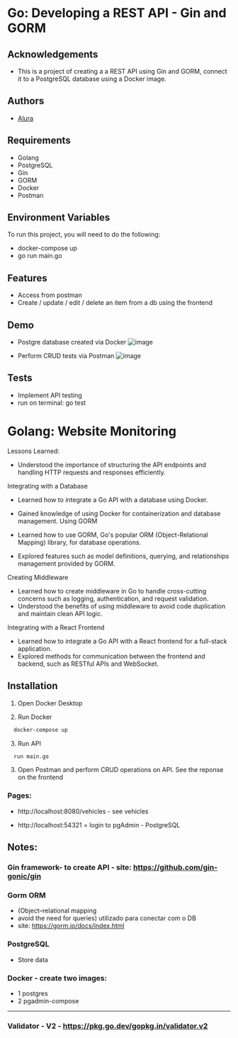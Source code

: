 # Go: Developing a REST API - Gin and GORM

## Acknowledgements

- This is a project of creating a a REST API using Gin and GORM, connect it to a PostgreSQL database using a Docker image.

## Authors

- [Alura](https://cursos.alura.com.br/formacao-go)

## Requirements

- Golang
- PostgreSQL
- Gin
- GORM
- Docker
- Postman

## Environment Variables

To run this project, you will need to do the following:

- docker-compose up
- go run main.go

## Features

- Access from postman
- Create / update / edit / delete an item from a db using the frontend

## Demo

- Postgre database created via Docker
  ![image](https://github.com/tiagoc0sta/class33/assets/63982700/4d4ec76a-e39e-491a-9e12-fb75afdfc0ed)

- Perform CRUD tests via Postman
  ![image](https://github.com/tiagoc0sta/class33/assets/63982700/3e265af4-ba2e-46bd-a4fa-265a1e62999d)

## Tests

- Implement API testing
- run on terminal: go test

# Golang: Website Monitoring

Lessons Learned:

- Understood the importance of structuring the API endpoints and handling HTTP requests and responses efficiently.

Integrating with a Database

- Learned how to integrate a Go API with a database using Docker.
- Gained knowledge of using Docker for containerization and database management.
  Using GORM

- Learned how to use GORM, Go's popular ORM (Object-Relational Mapping) library, for database operations.
- Explored features such as model definitions, querying, and relationships management provided by GORM.

Creating Middleware

- Learned how to create middleware in Go to handle cross-cutting concerns such as logging, authentication, and request validation.
- Understood the benefits of using middleware to avoid code duplication and maintain clean API logic.

Integrating with a React Frontend

- Learned how to integrate a Go API with a React frontend for a full-stack application.
- Explored methods for communication between the frontend and backend, such as RESTful APIs and WebSocket.

## Installation

1. Open Docker Desktop

2. Run Docker

```bash
  docker-compose up
```

3. Run API

```bash
  run main.go
```

3. Open Postman and perform CRUD operations on API. See the reponse on the frontend

### Pages:

- http://localhost:8080/vehicles - see vehicles

- http://localhost:54321 = login to pgAdmin - PostgreSQL

## Notes:

### Gin framework- to create API - site: https://github.com/gin-gonic/gin

### Gorm ORM

- (Object–relational mapping
- avoid the need for queries) utilizado para conectar com o DB
- site: https://gorm.io/docs/index.html

### PostgreSQL

- Store data

### Docker - create two images:

- 1 postgres
- 2 pgadmin-compose

---

### Validator - V2 - https://pkg.go.dev/gopkg.in/validator.v2
